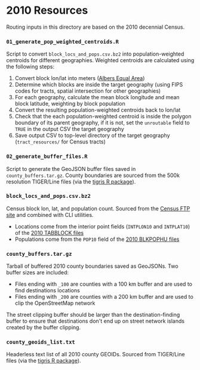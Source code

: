# 2010 Resources

Routing inputs in this directory are based on the 2010 decennial Census. 

### `01_generate_pop_weighted_centroids.R`

Script to convert `block_locs_and_pops.csv.bz2` into population-weighted centroids for different geographies. Weighted centroids are calculated using the following steps:

1. Convert block lon/lat into meters ([Albers Equal Area](https://epsg.io/2163))
2. Determine which blocks are inside the target geography (using FIPS codes for tracts, spatial intersection for other geographies)
3. For each geography, calculate the mean block longitude and mean block latitude, weighting by block population
4. Convert the resulting population-weighted centroids back to lon/lat
5. Check that the each population-weighted centroid is inside the polygon boundary of its parent geography, if it is not, set the `unroutable` field to `TRUE` in the output CSV the target geography
6. Save output CSV to top-level directory of the target geography (`tract_resources/` for Census tracts)

### `02_generate_buffer_files.R`

Script to generate the GeoJSON buffer files saved in `county_buffers.tar.gz`. County boundaries are sourced from the 500k resolution TIGER/Line files (via the [tigris R package](https://cran.r-project.org/web/packages/tigris/index.html)).

### `block_locs_and_pops.csv.bz2`

Census block lon, lat, and population count. Sourced from the [Census FTP site](ftp://ftp.census.gov/geo/tiger/) and combined with CLI utilities.

- Locations come from the interior point fields (`INTPLON10` and `INTPLAT10`) of the [2010 TABBLOCK files](https://www2.census.gov/geo/tiger/TIGER2010/TABBLOCK/2010/)
- Populations come from the `POP10` field of the [2010 BLKPOPHU files](https://www2.census.gov/geo/tiger/TIGER2010BLKPOPHU/)

### `county_buffers.tar.gz`

Tarball of buffered 2010 county boundaries saved as GeoJSONs. Two buffer sizes are included:

* Files ending with `_100` are counties with a 100 km buffer and are used to find destinations locations
* Files ending with `_200` are counties with a 200 km buffer and are used to clip the OpenStreetMap network 

The street clipping buffer should be larger than the destination-finding buffer to ensure that destinations don't end up on street network islands created by the buffer clipping.

### `county_geoids_list.txt`

Headerless text list of all 2010 county GEOIDs. Sourced from TIGER/Line files (via the [tigris R package](https://cran.r-project.org/web/packages/tigris/index.html)).
